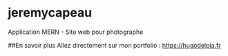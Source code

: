 # jeremycapeau
Application MERN - Site web pour photographe

##En savoir plus
Allez directement sur mon portfolio : https://hugodelpia.fr
